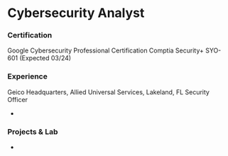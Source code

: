 # Cybersecurity Analyst

### Certification
Google Cybersecurity Professional Certification
Comptia Security+ SYO-601 (Expected 03/24)

### Experience
Geico Headquarters, Allied Universal Services, Lakeland, FL
Security Officer

-

### Projects & Lab
-
